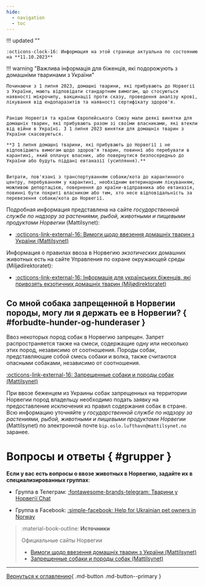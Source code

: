 ```yaml
---
hide:
  - navigation
  - toc
---
```

!!! updated ""

    :octicons-clock-16: Информация на этой странице актуальна по состоянию на **11.10.2023**
    
!!! warning "Важлива інформація для біженців, які подорожують з домашніми тваринами з України"

    Починаючи з 1 липня 2023, домашні тварини, які прибувають до Норвегії з України, мають відповідати стандартним вимогам, що стосуються наявності мікрочипу, вакцинації проти сказу, проведення аналізу крові, лікування від ендопаразитів та наявності сертифікату здоров'я.

    
    Раніше Норвегія та країни Європейського Союзу мали деякі винятки для домашніх тварин, які прибувають разом зі своїми власниками, які втекли від війни в Україні. З 1 липня 2023 винятки для домашніх тварин з України скасовуються.

    **З 1 липня домашні тварини, які прибувають до Норвегії і не відповідають вимогам щодо здоров'я тварин, повинні або перебувати в карантині, який оплачує власник, або повернутися безпосередньо до України або будуть піддані евтаназії (усипляння).**


    Витрати, пов'язані з транспортуванням собаки/кота до карантинного центру, перебуванням у карантині, необхідним ветеринарним лікуванням, можливою депортацією, повернення до країни-відправника або евтаназія, повинні бути покриті власником або тим, хто несе відповідальність за перевезення собаки/кота до Норвегії.


Подробная информация представлена на сайте *государственной службе по надзору за растениями, рыбой, животными и пищевыми продуктами Норвегии* (Mattilsynet):

- [:octicons-link-external-16: Вимоги щодо ввезення домашніх тварин з України (Mattilsynet)](https://www.mattilsynet.no/dyr/kjaeledyr/reise-med-kjaeledyr/kjaeledyr-fra-ukraina/informasjon-til-flyktninger-som-reiser-med-kjaeledyr-fra-ukraina#kap-2-------)

Информация о правилах ввоза в Норвегию *экзотических* домашних животных есть на сайте Управления по охране окружающей среды (Miljødirektoratet):

- [:octicons-link-external-16: Інформація для українських біженців, які привозять екзотичних домашніх тварин (Miljødirektoratet)](https://www.environmentagency.no/information-to-ukrainian-refugees-bringing-their-exotic-pets-to-norway)

## Со мной собака запрещенной в Норвегии породы, могу ли я держать ее в Норвегии? { #forbudte-hunder-og-hunderaser }
Ввоз некоторых пород собак в Норвегию запрещен. Запрет распространяется также на смеси, содержащие одну или несколько этих пород, независимо от соотношения. Породы собак, представляющие собой смесь собаки и волка, также считаются опасными собаками, независимо от соотношения.

[:octicons-link-external-16: Запрещенные собаки и породы собак (Mattilsynet)](https://www.mattilsynet.no/dyr/kjaeledyr/hund/forbudte-hunder-og-hunderaser)

При ввозе беженцем из Украины собак запрещенных на территории Норвегии пород владельцу необходимо подать заявку на предоставление исключения из правил содержания собак в стране. Всю информацию уточняйте у *государственной службе по надзору за растениями, рыбой, животными и пищевыми продуктами Норвегии* (Mattilsynet) по электронной почте `bip.oslo.lufthavn@mattilsynet.no` заранее.


# Вопросы и ответы { #grupper }
**Если у вас есть вопросы о ввозе животных в Норвегию, задайте их в специализированных группах**:

- Группа в Телеграм: [:fontawesome-brands-telegram: Тварини у Норвегії Chat](https://t.me/LanaYelisieievaAnimalsChat)

- Группа в Facebook: [:simple-facebook: Help for Ukrainian pet owners in Norway](https://www.facebook.com/groups/326059659447939/)

> :material-book-outline: **Источники**
>
> Официальные сайты Норвегии
> 
> - [Вимоги щодо ввезення домашніх тварин з України (Mattilsynet)](https://www.mattilsynet.no/dyr/kjaeledyr/reise-med-kjaeledyr/kjaeledyr-fra-ukraina/informasjon-til-flyktninger-som-reiser-med-kjaeledyr-fra-ukraina#kap-2-------)
> - [Запрещенные собаки и породы собак (Mattilsynet)](https://www.mattilsynet.no/dyr/kjaeledyr/hund/forbudte-hunder-og-hunderaser)

---

[Вернуться к оглавлению](index.md){ .md-button .md-button--primary }